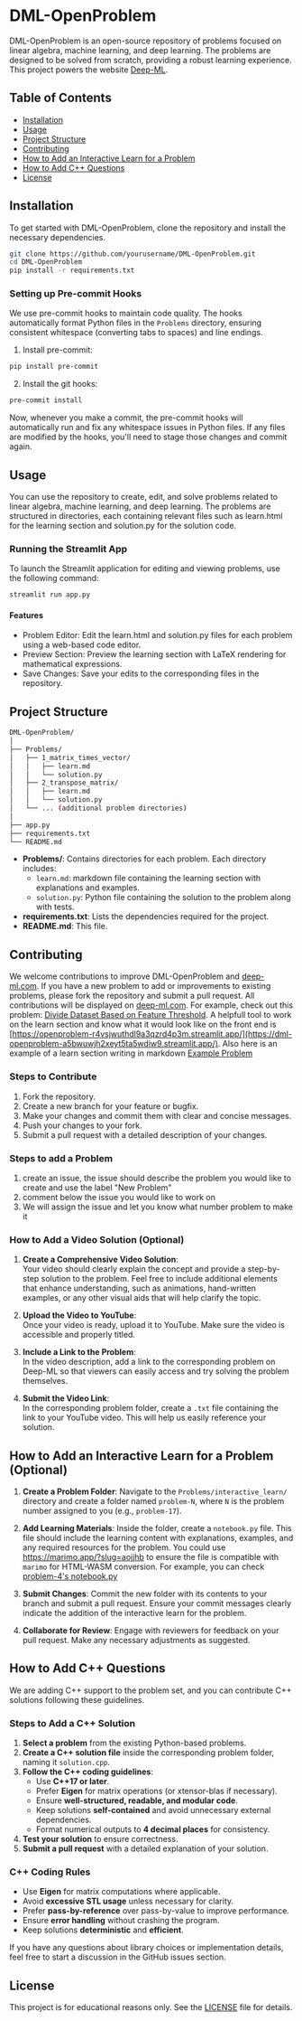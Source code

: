 # DML-OpenProblem

DML-OpenProblem is an open-source repository of problems focused on linear algebra, machine learning, and deep learning. The problems are designed to be solved from scratch, providing a robust learning experience. This project powers the website [Deep-ML](https://www.deep-ml.com/).

## Table of Contents

- [Installation](#installation)
- [Usage](#usage)
- [Project Structure](#project-structure)
- [Contributing](#contributing)
- [How to Add an Interactive Learn for a Problem](#how-to-add-an-interactive-learn-for-a-problem)
- [How to Add C++ Questions](#how-to-add-c-questions)
- [License](#license)

## Installation

To get started with DML-OpenProblem, clone the repository and install the necessary dependencies.

```sh
git clone https://github.com/yourusername/DML-OpenProblem.git
cd DML-OpenProblem
pip install -r requirements.txt
```

### Setting up Pre-commit Hooks

We use pre-commit hooks to maintain code quality. The hooks automatically format Python files in the `Problems` directory, ensuring consistent whitespace (converting tabs to spaces) and line endings.

1. Install pre-commit:
```sh
pip install pre-commit
```

2. Install the git hooks:
```sh
pre-commit install
```

Now, whenever you make a commit, the pre-commit hooks will automatically run and fix any whitespace issues in Python files. If any files are modified by the hooks, you'll need to stage those changes and commit again.

## Usage
You can use the repository to create, edit, and solve problems related to linear algebra, machine learning, and deep learning. The problems are structured in directories, each containing relevant files such as learn.html for the learning section and solution.py for the solution code.

### Running the Streamlit App

To launch the Streamlit application for editing and viewing problems, use the following command:

```sh
streamlit run app.py
```

#### Features
- Problem Editor: Edit the learn.html and solution.py files for each problem using a web-based code editor.
- Preview Section: Preview the learning section with LaTeX rendering for mathematical expressions.
- Save Changes: Save your edits to the corresponding files in the repository.

## Project Structure
```sh
DML-OpenProblem/
│
├── Problems/
│   ├── 1_matrix_times_vector/
│   │   ├── learn.md
│   │   └── solution.py
│   ├── 2_transpose_matrix/
│   │   ├── learn.md
│   │   └── solution.py
│   └── ... (additional problem directories)
│
├── app.py
├── requirements.txt
└── README.md
```
- **Problems/**: Contains directories for each problem. Each directory includes:
  - `learn.md`: markdown file containing the learning section with explanations and examples.
  - `solution.py`: Python file containing the solution to the problem along with tests.
- **requirements.txt**: Lists the dependencies required for the project.
- **README.md**: This file.

## Contributing

We welcome contributions to improve DML-OpenProblem and [deep-ml.com](https://www.deep-ml.com). If you have a new problem to add or improvements to existing problems, please fork the repository and submit a pull request. All contributions will be displayed on [deep-ml.com](https://www.deep-ml.com). For example, check out this problem: [Divide Dataset Based on Feature Threshold](https://www.deep-ml.com/problem/Divide%20Dataset%20Based%20on%20Feature%20Threshold). A helpfull tool to work on the learn section and know what it would look like on the front end is [https://openproblem-r4vsjwuthdl9a3qzrd4p3m.streamlit.app/](https://dml-openproblem-a5bwuwjh2xeyt5ta5wdiw9.streamlit.app/). Also here is an example of a learn section writing in markdown [Example Problem](https://github.com/Open-Deep-ML/DML-OpenProblem/tree/main/example_problem)


### Steps to Contribute

1. Fork the repository.
2. Create a new branch for your feature or bugfix.
3. Make your changes and commit them with clear and concise messages.
4. Push your changes to your fork.
5. Submit a pull request with a detailed description of your changes.

### Steps to add a Problem
1. create an issue, the issue should describe the problem you would like to create and use the label "New Problem"
2. comment below the issue you would like to work on
3. We will assign the issue and let you know what number problem to make it

### How to Add a Video Solution (Optional)

1. **Create a Comprehensive Video Solution**:  
   Your video should clearly explain the concept and provide a step-by-step solution to the problem. Feel free to include additional elements that enhance understanding, such as animations, hand-written examples, or any other visual aids that will help clarify the topic.

2. **Upload the Video to YouTube**:  
   Once your video is ready, upload it to YouTube. Make sure the video is accessible and properly titled.

3. **Include a Link to the Problem**:  
   In the video description, add a link to the corresponding problem on Deep-ML so that viewers can easily access and try solving the problem themselves.
   
5. **Submit the Video Link**:  
In the corresponding problem folder, create a `.txt` file containing the link to your YouTube video. This will help us easily reference your solution.

## How to Add an Interactive Learn for a Problem (Optional)

1. **Create a Problem Folder**: Navigate to the `Problems/interactive_learn/` directory and create a folder named `problem-N`, where `N` is the problem number assigned to you (e.g., `problem-17`).

2. **Add Learning Materials**: Inside the folder, create a `notebook.py` file. This file should include the learning content with explanations, examples, and any required resources for the problem. You could use https://marimo.app/?slug=aojjhb to ensure the file is compatible with `marimo` for HTML-WASM conversion. For example, you can check [problem-4's notebook.py](Problems/interactive_learn/problem-4/notebook.py)

3. **Submit Changes**: Commit the new folder with its contents to your branch and submit a pull request. Ensure your commit messages clearly indicate the addition of the interactive learn for the problem.

4. **Collaborate for Review**: Engage with reviewers for feedback on your pull request. Make any necessary adjustments as suggested.
## How to Add C++ Questions

We are adding C++ support to the problem set, and you can contribute C++ solutions following these guidelines.

### Steps to Add a C++ Solution

1. **Select a problem** from the existing Python-based problems.
2. **Create a C++ solution file** inside the corresponding problem folder, naming it `solution.cpp`.
3. **Follow the C++ coding guidelines**:
   - Use **C++17 or later**.
   - Prefer **Eigen** for matrix operations (or xtensor-blas if necessary).
   - Ensure **well-structured, readable, and modular code**.
   - Keep solutions **self-contained** and avoid unnecessary external dependencies.
   - Format numerical outputs to **4 decimal places** for consistency.
4. **Test your solution** to ensure correctness.
5. **Submit a pull request** with a detailed explanation of your solution.

### C++ Coding Rules

- Use **Eigen** for matrix computations where applicable.
- Avoid **excessive STL usage** unless necessary for clarity.
- Prefer **pass-by-reference** over pass-by-value to improve performance.
- Ensure **error handling** without crashing the program.
- Keep solutions **deterministic** and **efficient**.

If you have any questions about library choices or implementation details, feel free to start a discussion in the GitHub issues section.

## License

This project is for educational reasons only. See the [LICENSE](LICENSE) file for details.
